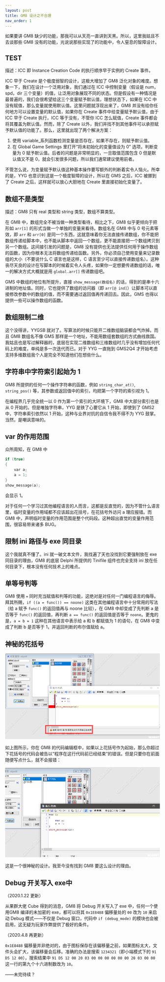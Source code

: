 ```yaml
---
layout: post
title: GM8 设计之不合理
nav_order: 1
---
```


如果要讲 GM8 缺少的功能，那我可以从天亮一直讲到天黑。所以，这里我姑且不去谈那些 GM8 没有的功能，光说说那些实现了的功能中，令人窒息的智障设计。

## TEST

描述：ICC 即 Instance Creation Code 的执行顺序早于实例的 Create 事件。

ICC 早于 Create 是个极度弱智的设计，这极大增加了 GM8 泛化对象的难度。想象一下，我们在设计一个泛用对象，我们通过在 ICC 中控制变量（假设是 num，spd，dir 三个变量）的值，让泛用对象展现不同的状态。但是假设有一种情况是最普遍的，我们会很希望给这三个变量赋予默认值，理想状态下，如果在 ICC 中没有赋值，那么变量就使用默认值。这里问题就浮现出来了，GM8 并没有给你任何地方可以设置变量的默认值，如果你在 Create 事件中给变量赋予默认值，由于 ICC 早于 Create 执行，ICC 等于没有，不管你 ICC 怎么赋值，Create 事件都会将其覆盖为默认值。然而，除了 Create 以外，我们并找不到其他事件可以承担赋予默认值的功能了。那么，这里就出现了两个解决方案：

1. 使用 variable_系列函数检测变量是否存在，如果不存在，则赋予默认值。
2. 在 Global Game Settings 里打开“将未初始化的变量值设为 0” 选项，判断变量为 0 赋予默认值。后者的问题是非常明显的，一旦取值范围包含 0 但是默认值又不是 0，就会引发很多问题，所以我们通常建议使用前者。

不管怎么说，为变量赋予默认值这种基本操作要写额外的判断着实令人恼火。所幸的是，YYG 也意识到这是一个极度智障的设计，所以在 GMS 之后，ICC 被挪到了 Create 之后，这样就可以放心大胆地在 Create 里直接初始化变量了。

## 数组不是类型

描述：GM8 只有 real 类型和 string 类型，数组不算类型。

在 GM8 中，数组完全不被当做一种类型看待，相比之下，GM8 似乎更倾向于把形如 `arr[1]` 的形式当做一个单独的变量来看待。数组名在 GM8 中与 0 号元素等效，即 `arr` 和 `arr[0]` 是同一个东西，这就意味着你无法直接传递数组，你不能把数组传递给脚本中，也不能从脚本中返回一个数组，更不能直接把一个数组拷贝到另一个数组。这间接引发的问题是，GM8 没有提供也无法提供任何用于操作数组的函数，因为你根本无法将数组传递给函数。另外，你必须自己使用变量来记录数组的大小（不要说什么 C 语言也是这样，C 语言至少可以直接传递数组名）。这种丧尽天良的设计在写脚本的时候着实令人头疼，如果你一定想要传递数组的话，唯一的解决方式大概就是用 `global.arr[]` 传递数组吧。

GMS 中数组的地位有所提升，直接 `show_message(数组名)` 的话，得到的是串十六进制的地址值。同时，它也提供了数组的访问器（即 `arr[@ ind]`）让脚本可以直接修改参数中的数组的值，而不需要通过返回值再传递回去。因此，GMS 也得以提供一些可以操作数组的函数。

## 数组限制二维

这个没得讲，YYGSB 就对了。写算法的时候只能开二维数组脑袋都会气炸掉。而且 GM8 数组名不像 GMS 那样是一个地址，不能用数组套数组的方式曲线救国。我姑且也是写过解释器的，底层在实现二维数组和三维数组时几乎没有增加任何代码上的难度，单纯是多一次迭代而已。对于 YYG 一直拖到 GMS2Q4 才开始考虑支持多维数组我个人是完全不知道他们在想些什么。

## 字符串中字符索引起始为 1

GM8 所提供的任何一个操作字符串的函数，例如 `string_char_at()`, `string_pos()` 等，其参数或返回值中的索引，均把第一个字符的索引视为 1。

在编程界几乎完全统一以 0 作为第一个索引的大环境下，GM8 中大部分索引也是从 0 开始的。但是唯独字符串，YYG 是铁了心要它从 1 开始，即使到了 GMS2 中，字符串索引依然以 1 开始，这种与业界对抗的自信令我不得不为 YYG 鼓掌。当然，是嘲讽意味的。

## var 的作用范围

众所周知，在 GM8 中

```c
if (true)
{
    var a;
    a = 1;
}
show_message(a);
```

会显示 1。

对于任何一个学习过其他编程语言的人而言，这都是反直觉的，因为不管什么语言里，临时变量的作用域都不应该超出花括号，在花括号外访问 a 理应报错。而 GM8 中，声明临时变量的作用范围是整个代码段。这种超出直觉的变量作用范围，很容易带来诸多 BUG。

## 限制 ini 路径与 exe 同目录

这个我就真不懂了。ini 就一破文本文件，我找遍了天也没找到它要强制放在 exe 同目录的理由，GM8 的底层 Delphi 所提供的 Tinifile 组件也完全支持 ini 放在任何目录下，根本没有任何技术上的难点。

## 单等号判等

GM8 使用 `=` 同时充当赋值和判等的功能，这绝对是对任何一门编程语言的侮辱。拜其所赐，`if ((a = func()) == noone)` 这类在其他编程语言中十分常用的写法（给 a 赋予 `func()` 的返回值再与 noone 比较），在 GM8 中却变成了先判断 a 是否等于 `func()` 的返回值，再判断 `a == func()` 的返回值是否等于 `noone`。更鬼的是，`a = b = 1` 这种在其他语言中表示给 a 和 b 都赋值为 1 的语句，在 GM8 中变成了判断 b 是否等于 1，并返回判断的布尔值赋给 a。

## 神秘的花括号

![BUG](/assets/images/unreasonable/bug1.png)

如上图所示，你在 GM8 的代码编辑框中，如果以上花括号作为起始，那么你超过下花括号的代码会被告以“程序在这行代码前已经结束”的错误。但是只要你在前面随便写点什么，就不会报错：

![BUG](/assets/images/unreasonable/bug2.png)

这是一个很神秘的设计。我至今没有找到 GM8 要这么设计的理由。

## Debug 开关写入 exe中

（2020.1.22 更新）

从果群大佬 Cube 得到的消息，GM8 将 Debug 开关写入了 exe 中，任何一个使 用GM8 编译的未加密的 exe，都可以将其 `0x1E8488` 偏移量处的 `00` 改为 `10` 来启动 Debug 模式——不仅是 Debug 窗口，代码中 `if (debug_mode)` 的模块也会被启用，这无疑为玩家作弊提供了极好的条件。

（2020.4.8 再更新）

`0x1E8488` 偏移量并非绝对的，由于图标保存在该偏移量之前，如果图标太大，文件头会扩大，该偏移量会后移。准确的办法是搜索 `1234321`（即小端模式下的 `91 D5 12 00`），搜索结果中 `91 D5 12 00 20 03 00 00 00 00 00 00 20 03 00 00` 这一行的第九个十六进制数改为 `10`。

——未完待续？
